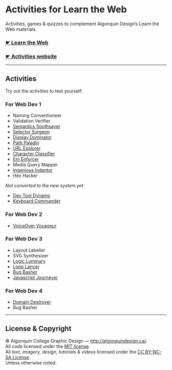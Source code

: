 # Activities for Learn the Web

Activities, games & quizzes to complement Algonquin Design’s Learn the Web materials.

### [☛ Learn the Web](http://learn-the-web.algonquindesign.ca/)
### [☛ Activities website](http://activities.learn-the-web.algonquindesign.ca/)

---

## Activities

Try out the activities to test yourself:

### For Web Dev 1

- Naming Conventioneer
- Validation Verifier
- [Semantics Soothsayer](http://activities.learn-the-web.algonquindesign.ca/semantics-soothsayer/)
- [Selector Surgeon](http://activities.learn-the-web.algonquindesign.ca/selector-surgeon/)
- [Display Dominator](http://activities.learn-the-web.algonquindesign.ca/display-dominator/)
- [Path Paladin](http://activities.learn-the-web.algonquindesign.ca/path-paladin/)
- [URL Explorer](http://activities.learn-the-web.algonquindesign.ca/url-explorer/)
- [Character Classifier](http://activities.learn-the-web.algonquindesign.ca/character-classifier/)
- [Em Enforcer](http://activities.learn-the-web.algonquindesign.ca/em-enforcer/)
- Media Query Mapper
- [Ingenious Indentor](http://activities.learn-the-web.algonquindesign.ca/ingenious-indentor/)
- Hex Hacker

*Not converted to the new system yet:*

- [Dev Tool Dynamo](http://thomasjbradley.github.io/dev-tool-dynamo/)
- [Keyboard Commander](http://thomasjbradley.github.io/keyboard-commander/)

### For Web Dev 2

- [VoiceOver Voyageur](http://activities.learn-the-web.algonquindesign.ca/voiceover-voyageur/)

### For Web Dev 3

- Layout Labeller
- SVG Synthesizer
- [Logic Luminary](http://activities.learn-the-web.algonquindesign.ca/logic-luminary/)
- [Loop Lancer](http://activities.learn-the-web.algonquindesign.ca/loop-lancer/)
- [Bug Basher](http://activities.learn-the-web.algonquindesign.ca/bug-basher/)
- [Javascript Journeyer](http://activities.learn-the-web.algonquindesign.ca/javascript-journeyer/)

### For Web Dev 4

- [Domain Destroyer](http://activities.learn-the-web.algonquindesign.ca/domain-destroyer/)
- Bug Basher

---

## License & Copyright

© Algonquin College Graphic Design — <http://algonquindesign.ca/>.<br>
All *code* licensed under the [MIT license](LICENSE).<br>
All *text, imagery, design, tutorials & videos* licensed under the [CC BY-NC-SA License](http://creativecommons.org/licenses/by-nc-sa/4.0/).<br>
Unless otherwise noted.
